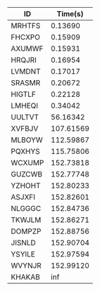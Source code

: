 |ID|Time(s)|
|-|-|
|MRHTFS|0.13690|
|FHCXPO|0.15909|
|AXUMWF|0.15931|
|HRQJRI|0.16954|
|LVMDNT|0.17017|
|SRASMR|0.20672|
|HIGTLF|0.22128|
|LMHEQI|0.34042|
|UULTVT|56.16342|
|XVFBJV|107.61569|
|MLBOYW|112.59867|
|PQXHYS|115.75806|
|WCXUMP|152.73818|
|GUZCWB|152.77748|
|YZHOHT|152.80233|
|ASJXFI|152.82601|
|NLGGGC|152.84736|
|TKWJLM|152.86271|
|DOMPZP|152.88756|
|JISNLD|152.90704|
|YSYILE|152.97594|
|WVYNJR|152.99120|
|KHAKAB|inf|
